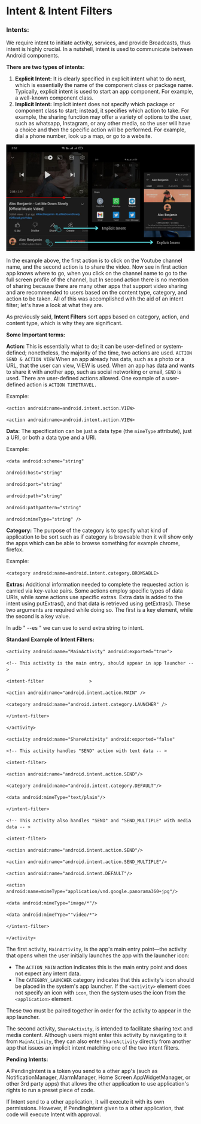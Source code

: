 # Intent & Intent Filters

### **Intents:**

We require intent to initiate activity, services, and provide Broadcasts, thus intent is highly crucial. In a nutshell, intent is used to communicate between Android components.

**There are two types of intents:**

1. **Explicit Intent:** It is clearly specified in explicit intent what to do next, which is essentially the name of the component class or package name. Typically, explicit intent is used to start an app component. For example, a well-known component class.
2. **Implicit Intent:** Implicit intent does not specify which package or component class to start; instead, it specifies which action to take. For example, the sharing function may offer a variety of options to the user, such as whatsapp, Instagram, or any other media, so the user will have a choice and then the specific action will be performed. For example, dial a phone number, look up a map, or go to a website.

![Example of Types of Intent](<../../.gitbook/assets/Android-PT-PPT (1).png>)

In the example above, the first action is to click on the Youtube channel name, and the second action is to share the video. Now see in first action app knows where to go, when you click on the channel name to go to the full screen profile of the channel, but In second action there is no mention of sharing because there are many other apps that support video sharing and are recommended to users based on the content type, category, and action to be taken. All of this was accomplished with the aid of an intent filter; let's have a look at what they are.

As previously said, **Intent Filters** sort apps based on category, action, and content type, which is why they are significant.

**Some Important terms:**

**Action:** This is essentially what to do; it can be user-defined or system-defined; nonetheless, the majority of the time, two actions are used. `ACTION SEND & ACTION VIEW` When an app already has data, such as a photo or a URL, that the user can view, VIEW is used. When an app has data and wants to share it with another app, such as social networking or email, `SEND` is used. There are user-defined actions allowed. One example of a user-defined action is `ACTION TIMETRAVEL.`

Example:&#x20;

&#x20;                     `<action android:name=android.intent.action.VIEW>`

&#x20;         `<action android:name=android.intent.action.VIEW>`

**Data:** The specification can be just a data type (the `mimeType` attribute), just a URI, or both a data type and a URI.

Example:

&#x20;           `<data android:scheme="string"`&#x20;

&#x20;                 `android:host="string"`

&#x20;                 `android:port="string"`

&#x20;                 `android:path="string"`

&#x20;                 `android:pathpattern="string"`

&#x20;                 `android:mimeType="string" />`

**Category:** The purpose of the category is to specify what kind of application to be sort such as if category is browsable then it will show only the apps which can be able to browse something for example chrome, firefox.&#x20;

Example:&#x20;

&#x20;                     `<category android:name=android.intent.category.BROWSABLE>`

**Extras:** Additional information needed to complete the requested action is carried via key-value pairs. Some actions employ specific types of data URIs, while some actions use specific extras. Extra data is added to the intent using putExtras(), and that data is retrieved using getExtras(). These two arguments are required while doing so. The first is a key element, while the second is a key value.

In adb " --es " we can use to send extra string to intent.



**Standard Example of Intent Filters:**

`<activity android:name="MainActivity" android:exported="true">`

&#x20;    `<!-- This activity is the main entry, should appear in app launcher -- >`

&#x20;    `<intent-filter                 >`

&#x20;        `<action android:name="android.intent.action.MAIN" />`

&#x20;        `<category android:name="android.intent.category.LAUNCHER" />`

&#x20;     `</intent-filter>`

`</activity>`

`<activity android:name="ShareActivity" android:exported="false"`

&#x20;      `<!-- This activity handles "SEND" action with text data -- >`

&#x20;      `<intent-filter>`

&#x20;         `<action android:name="android.intent.action.SEND"/>`

&#x20;         `<category android:name="android.intent.category.DEFAULT"/>`

&#x20;         `<data android:mimeType="text/plain"/>`

&#x20;      `</intent-filter>`

&#x20;       `<!-- This activity also handles "SEND" and "SEND_MULTIPLE" with media data -- >`

&#x20;      `<intent-filter>`

&#x20;         `<action android:name="android.intent.action.SEND"/>`

&#x20;         `<action android:name="android.intent.action.SEND_MULTIPLE"/>`

&#x20;         `<action android:name="android.intent.DEFAULT"/>`

&#x20;         `<action android:name=mimeType="application/vnd.google.panorama360+jpg"/>`

&#x20;         `<data android:mimeType="image/*"/>`

&#x20;         `<data android:mimeTYpe=""video/*">`

&#x20;       `</intent-filter>`

`</activity>`

The first activity, `MainActivity`, is the app's main entry point—the activity that opens when the user initially launches the app with the launcher icon:

* The `ACTION_MAIN` action indicates this is the main entry point and does not expect any intent data.
* The `CATEGORY_LAUNCHER` category indicates that this activity's icon should be placed in the system's app launcher. If the `<activity>` element does not specify an icon with `icon`, then the system uses the icon from the `<application>` element.

These two must be paired together in order for the activity to appear in the app launcher.

The second activity, `ShareActivity`, is intended to facilitate sharing text and media content. Although users might enter this activity by navigating to it from `MainActivity`, they can also enter `ShareActivity` directly from another app that issues an implicit intent matching one of the two intent filters.

**Pending Intents:**

A PendingIntent is a token you send to a other app's (such as NotificationManager, AlarmManager, Home Screen AppWidgetManager, or other 3rd party apps) that allows the other application to use  application's rights to run a preset piece of code.

If Intent send to a other application, it will execute it with its own permissions. However, if PendingIntent given to a other application, that code will execute Intent with approval.



&#x20;                &#x20;







\
&#x20;                            &#x20;






